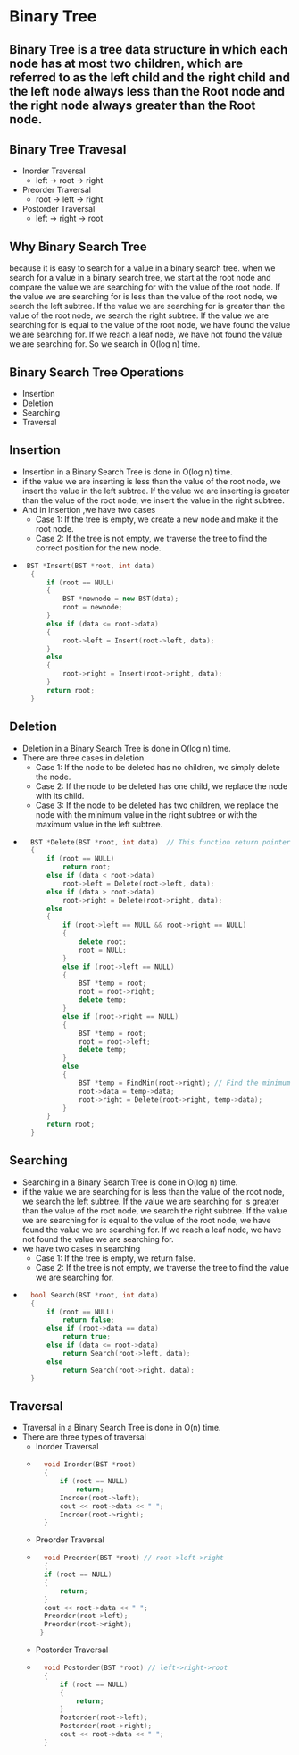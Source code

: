 # Binary Tree
## Binary Tree is a tree data structure in which each node has at most two children, which are referred to as the left child and the right child and the left node always less than the Root node and the right node always greater than the Root node.


## Binary Tree Travesal
- Inorder Traversal
    - left -> root -> right
- Preorder Traversal
    - root -> left -> right
- Postorder Traversal
    - left -> right -> root

## Why Binary Search Tree
because it is easy to search for a value in a binary search tree.
when we search for a value in a binary search tree, we start at the root node and compare the value we are searching for with the value of the root node. If the value we are searching for is less than the value of the root node, we search the left subtree. If the value we are searching for is greater than the value of the root node, we search the right subtree. If the value we are searching for is equal to the value of the root node, we have found the value we are searching for. If we reach a leaf node, we have not found the value we are searching for. So we search in O(log n) time.

## Binary Search Tree Operations
- Insertion
- Deletion
- Searching
- Traversal

## Insertion
- Insertion in a Binary Search Tree is done in O(log n) time.
- if the value we are inserting is less than the value of the root node, we insert the value in the left subtree. If the value we are inserting is greater than the value of the root node, we insert the value in the right subtree.
- And in Insertion ,we have two cases
    - Case 1: If the tree is empty, we create a new node and make it the root node.
    - Case 2: If the tree is not empty, we traverse the tree to find the correct position for the new node.
- ```cpp
   BST *Insert(BST *root, int data)
    {
        if (root == NULL)
        {
            BST *newnode = new BST(data);
            root = newnode;
        }
        else if (data <= root->data)
        {
            root->left = Insert(root->left, data);
        }
        else
        {
            root->right = Insert(root->right, data);
        }
        return root;
    }
    ```

## Deletion
- Deletion in a Binary Search Tree is done in O(log n) time.
- There are three cases in deletion
    - Case 1: If the node to be deleted has no children, we simply delete the node.
    - Case 2: If the node to be deleted has one child, we replace the node with its child.
    - Case 3: If the node to be deleted has two children, we replace the node with the minimum value in the right subtree or with the maximum value in the left subtree.
- ```cpp
    BST *Delete(BST *root, int data)  // This function return pointer to the root node
    {
        if (root == NULL)
            return root;
        else if (data < root->data)
            root->left = Delete(root->left, data);
        else if (data > root->data)
            root->right = Delete(root->right, data);
        else
        {
            if (root->left == NULL && root->right == NULL)
            {
                delete root;
                root = NULL;
            }
            else if (root->left == NULL)
            {
                BST *temp = root;
                root = root->right;
                delete temp;
            }
            else if (root->right == NULL)
            {
                BST *temp = root;
                root = root->left;
                delete temp;
            }
            else
            {
                BST *temp = FindMin(root->right); // Find the minimum value in the right subtree and replace the node with it or Find the maximum value in the left subtree and replace the node with it
                root->data = temp->data;
                root->right = Delete(root->right, temp->data);
            }
        }
        return root;
    }
    ```

## Searching
- Searching in a Binary Search Tree is done in O(log n) time.
- if the value we are searching for is less than the value of the root node, we search the left subtree. If the value we are searching for is greater than the value of the root node, we search the right subtree. If the value we are searching for is equal to the value of the root node, we have found the value we are searching for. If we reach a leaf node, we have not found the value we are searching for.
- we have two cases in searching
    - Case 1: If the tree is empty, we return false.
    - Case 2: If the tree is not empty, we traverse the tree to find the value we are searching for.
- ```cpp
    bool Search(BST *root, int data)
    {
        if (root == NULL)
            return false;
        else if (root->data == data)
            return true;
        else if (data <= root->data)
            return Search(root->left, data);
        else
            return Search(root->right, data);
    }
    ```

## Traversal
- Traversal in a Binary Search Tree is done in O(n) time.
- There are three types of traversal
    - Inorder Traversal
    - ```cpp
        void Inorder(BST *root)
        {
            if (root == NULL)
                return;
            Inorder(root->left);
            cout << root->data << " ";
            Inorder(root->right);
        }
        ```
    - Preorder Traversal
    - ```cpp
        void Preorder(BST *root) // root->left->right
        {
        if (root == NULL)
        {
            return;
        }
        cout << root->data << " ";
        Preorder(root->left);
        Preorder(root->right);
       }
      ```
    - Postorder Traversal
    - ```cpp
        void Postorder(BST *root) // left->right->root
        {
            if (root == NULL)
            {
                return;
            }
            Postorder(root->left);
            Postorder(root->right);
            cout << root->data << " ";
        }
        ```

    






